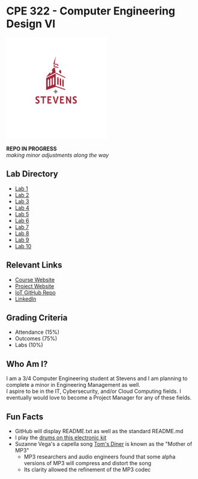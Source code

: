# CPE 322 - Computer Engineering Design VI

![Stevens Logo](stevenslogo.png)

**REPO IN PROGRESS** </br>
*making minor adjustments along the way*

## Lab Directory

* [Lab 1](/lab1)
* [Lab 2](/lab2)
* [Lab 3](/lab3)
* [Lab 4](/lab4)
* [Lab 5](/lab5)
* [Lab 6](/lab6)
* [Lab 7](/lab7)
* [Lab 8](/lab8)
* [Lab 9](/lab9)
* [Lab 10](/lab10)

## Relevant Links

* [Course Website](https://sites.google.com/view/ece322)
* [Project Website](https://sites.google.com/stevens.edu/cpe322-23s-proj13/)
* [IoT GitHub Repo](https://github.com/jli198/iot)
* [LinkedIn](https://linkedin.com/in/jli247247)

## Grading Criteria

* Attendance (15%)
* Outcomes (75%)
* Labs (10%)

## Who Am I?

I am a 3/4 Computer Engineering student at Stevens and I am planning to complete a minor in Engineering Management as well. </br>
I aspire to be in the IT, Cybersecurity, and/or Cloud Computing fields. I eventually would love to become a Project Manager for any of these fields.

## Fun Facts

* GitHub will display README.txt as well as the standard README.md
* I play the [drums on this electronic kit](https://www.roland.com/us/products/td-1k/)
* Suzanne Vega's a capella song [Tom's Diner](https://en.wikipedia.org/wiki/Tom%27s_Diner) is known as the "Mother of MP3"
  * MP3 researchers and audio engineers found that some alpha versions of MP3 will compress and distort the song
  * Its clarity allowed the refinement of the MP3 codec
